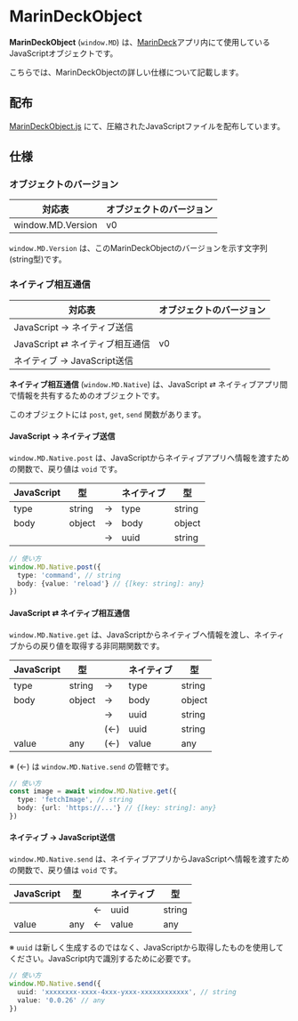 # MarinDeckObject

**MarinDeckObject** (`window.MD`) は、[MarinDeck]アプリ内にて使用しているJavaScriptオブジェクトです。

こちらでは、MarinDeckObjectの詳しい仕様について記載します。

[MarinDeck]: https://hisubway.online/marindeck/ "MarinDeck | Android向けTweetDeckアプリ - HiSubway.online"

## 配布

[MarinDeckObject.js](./MarinDeckObject.js) にて、圧縮されたJavaScriptファイルを配布しています。

## 仕様

### オブジェクトのバージョン

<table>
<thead>
  <tr>
    <th>対応表</th>
    <th>オブジェクトのバージョン</th>
  </tr>
</thead>
<tbody>
  <tr>
    <td>window.MD.Version</td>
    <td>v0</td>
  </tr>
</tbody>
</table>

`window.MD.Version` は、このMarinDeckObjectのバージョンを示す文字列(string型)です。

### ネイティブ相互通信

<table>
<thead>
  <tr>
    <th>対応表</th>
    <th>オブジェクトのバージョン</th>
  </tr>
</thead>
<tbody>
  <tr>
    <td>JavaScript → ネイティブ送信</td>
    <td rowspan="3">v0</td>
  </tr>
  <tr>
    <td>JavaScript ⇄ ネイティブ相互通信</td>
  </tr>
  <tr>
    <td>ネイティブ → JavaScript送信</td>
  </tr>
</tbody>
</table>

**ネイティブ相互通信** (`window.MD.Native`) は、JavaScript ⇄ ネイティブアプリ間で情報を共有するためのオブジェクトです。

このオブジェクトには `post`, `get`, `send` 関数があります。

#### JavaScript → ネイティブ送信

`window.MD.Native.post` は、JavaScriptからネイティブアプリへ情報を渡すための関数で、戻り値は `void` です。

|JavaScript|型    |    |ネイティブ|型    |
|----------|------|----|----------|------|
|type      |string| → |type      |string|
|body      |object| → |body      |object|
|          |      | → |uuid      |string|

```TypeScript
// 使い方
window.MD.Native.post({
  type: 'command', // string
  body: {value: 'reload'} // {[key: string]: any}
})
```

#### JavaScript ⇄ ネイティブ相互通信

`window.MD.Native.get` は、JavaScriptからネイティブへ情報を渡し、ネイティブからの戻り値を取得する非同期関数です。

|JavaScript|型    |    |ネイティブ|型    |
|----------|------|----|----------|------|
|type      |string| → |type      |string|
|body      |object| → |body      |object|
|          |      | → |uuid      |string|
|          |      |(←)|uuid      |string|
|value     |any   |(←)|value     |any   |

※ (←) は `window.MD.Native.send` の管轄です。

```TypeScript
// 使い方
const image = await window.MD.Native.get({
  type: 'fetchImage', // string
  body: {url: 'https://...'} // {[key: string]: any}
})
```

#### ネイティブ → JavaScript送信

`window.MD.Native.send` は、ネイティブアプリからJavaScriptへ情報を渡すための関数で、戻り値は `void` です。

|JavaScript|型    |    |ネイティブ|型    |
|----------|------|----|----------|------|
|          |      | ← |uuid      |string|
|value     |any   | ← |value     |any   |

※ `uuid` は新しく生成するのではなく、JavaScriptから取得したものを使用してください。JavaScript内で識別するために必要です。

```TypeScript
// 使い方
window.MD.Native.send({
  uuid: 'xxxxxxxx-xxxx-4xxx-yxxx-xxxxxxxxxxxx', // string
  value: '0.0.26' // any
})
```
